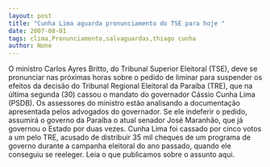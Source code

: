 ```yaml
---
layout: post
title: "Cunha Lima aguarda pronunciamento do TSE para hoje "
date: 2007-08-01
tags: clima,Pronunciamento,salvaguardas,thiago cunha
author: None
---
```

O ministro Carlos Ayres Britto, do Tribunal Superior Eleitoral (TSE),&nbsp;deve se pronunciar nas pr&oacute;ximas horas sobre o pedido de liminar&nbsp;para suspender os efeitos da decis&atilde;o do Tribunal Regional Eleitoral da Para&iacute;ba (TRE), que na &uacute;ltima segunda (30) cassou o mandato do governador C&aacute;ssio Cunha Lima (PSDB). 
Os assessores do ministro est&atilde;o analisando a documenta&ccedil;&atilde;o apresentada pelos advogados do governador.&nbsp;Se ele indeferir o pedido, assumir&aacute; o governo da Para&iacute;ba o atual senador Jos&eacute; Maranh&atilde;o, que j&aacute; governou o Estado&nbsp;por duas vezes.
Cunha Lima foi cassado por cinco votos a um pelo TRE, acusado de distribuir 35 mil cheques de um programa de governo durante&nbsp;a campanha eleitoral&nbsp;do ano passado, quando ele conseguiu se reeleger.
Leia o que publicamos sobre o assunto aqui. 
